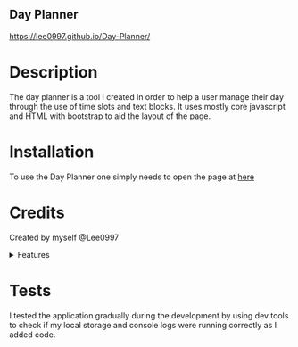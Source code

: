 ## Day Planner

https://lee0997.github.io/Day-Planner/

# Description

The day planner is a tool I created in order to help a user manage their day through the use of time slots and text blocks. It uses mostly core javascript and HTML with bootstrap to aid the layout of the page. 

# Installation

To use the Day Planner one simply needs to open the page at [here](https://lee0997.github.io/Day-Planner/) 

# Credits

Created by myself @Lee0997

<details> 
<summary font-weight="bold" font-size="20px">
Features
</summary>
 * Clock
 * Save 
 * functionality
 * clear all
 * task storage
</details>
  
# Tests

I tested the application gradually during the development by using dev tools to check if my local storage and console logs were running correctly as I added code.
